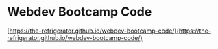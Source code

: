 # Webdev Bootcamp Code

[https://the-refrigerator.github.io/webdev-bootcamp-code/](https://the-refrigerator.github.io/webdev-bootcamp-code/)
